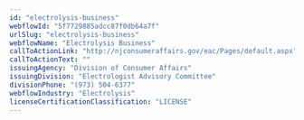 ```yaml
---
id: "electrolysis-business"
webflowId: "5f7729885adcc87f0db64a7f"
urlSlug: "electrolysis-business"
webflowName: "Electrolysis Business"
callToActionLink: "http://njconsumeraffairs.gov/eac/Pages/default.aspx"
callToActionText: ""
issuingAgency: "Division of Consumer Affairs"
issuingDivision: "Electrologist Advisory Committee"
divisionPhone: "(973) 504-6377"
webflowIndustry: "Electrolysis"
licenseCertificationClassification: "LICENSE"
---
```

